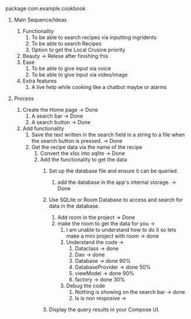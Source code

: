 package com.example.cookbook

1. Main Sequence/Ideas 
    1. Functionality 
        1. To be able to search recipes via inputting ingridents 
        2. To be able to search Recipes
        3. Option to get the Local Crusine priority
    2. Beauty  -> Relese after finishing this
    3. Ease
        1. To be able to give input via voice
        2. To be able to give input via video/image
    4. Extra features
        1. A live help while cooking like a chatbot maybe or alarms 

2. Process
   1. Create the Home page -> Done
      1. A search bar  -> Done
      2. A search button -> Done
   2. Add functionality 
      1. Save the text written in the search field in a string to a file when the search button is pressed.  -> Done
      2. Get the recipe data via the name of the recipe
         1. Convert the xlsx into sqlite -> Done
         2. Add the functionality to get the data 
            1. Set up the database file and ensure it can be queried.
               1. add the database in the app's internal storage. -> Done
            2. Use SQLite or Room Database to access and search for data in the database.
               1. Add room in the project -> Done
               2. make the room to get the data for you -> 
                  1. I am unable to understand how to do it so lets make a mini project with room -> done
                  2. Understand the code -> 
                     1. Dataclass -> done
                     2. Dao -> done
                     3. Database -> done 90%
                     4. DatabaseProvider -> done 50%
                     5. viewModel -> done 90%
                     6. factory -> done 30%
                  3. Debug the code 
                     1. Nothing is showing on the search bar -> done
                     2. Is is non resposive -> 
                  
            3. Display the query results in your Compose UI. 